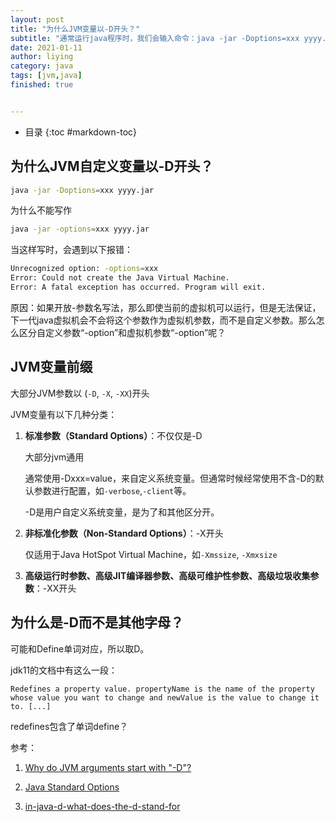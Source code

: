 ```yaml
---
layout: post
title: "为什么JVM变量以-D开头？"
subtitle: "通常运行java程序时，我们会输入命令：java -jar -Doptions=xxx yyyy.jar 。那么为什么变量需要以-D开头呢？"
date: 2021-01-11
author: liying
category: java
tags: [jvm,java]
finished: true


---
```


* 目录
{:toc #markdown-toc}


## 为什么JVM自定义变量以-D开头？

```bash
java -jar -Doptions=xxx yyyy.jar
```

为什么不能写作

```bash
java -jar -options=xxx yyyy.jar
```

当这样写时，会遇到以下报错：

```bash
Unrecognized option: -options=xxx
Error: Could not create the Java Virtual Machine.
Error: A fatal exception has occurred. Program will exit.
```

原因：如果开放-参数名写法，那么即使当前的虚拟机可以运行，但是无法保证，下一代java虚拟机会不会将这个参数作为虚拟机参数，而不是自定义参数。那么怎么区分自定义参数“-option”和虚拟机参数“-option”呢？

#### 

## JVM变量前缀

大部分JVM参数以 (`-D`, `-X`, `-XX`)开头

JVM变量有以下几种分类：

1. **标准参数（Standard Options）**：不仅仅是-D

   大部分jvm通用

   通常使用-Dxxx=value，来自定义系统变量。但通常时候经常使用不含-D的默认参数进行配置，如`-verbose`,`-client`等。

   -D是用户自定义系统变量，是为了和其他区分开。

2. **非标准化参数（Non-Standard Options）**：-X开头

   仅适用于Java HotSpot Virtual Machine，如`-Xmssize`, `-Xmxsize`

3. **高级运行时参数、高级JIT编译器参数、高级可维护性参数、高级垃圾收集参数**：-XX开头



## 为什么是-D而不是其他字母？

可能和Define单词对应，所以取D。

jdk11的文档中有这么一段：

```
Redefines a property value. propertyName is the name of the property whose value you want to change and newValue is the value to change it to. [...]
```

redefines包含了单词define？



参考：

1. [Why do JVM arguments start with "-D"?](https://stackoverflow.com/questions/44745261/why-do-jvm-arguments-start-with-d)

2. [Java Standard Options](https://docs.oracle.com/javase/8/docs/technotes/tools/windows/java.html#BABDJJFI)
3. [in-java-d-what-does-the-d-stand-for](https://stackoverflow.com/questions/12518728/in-java-d-what-does-the-d-stand-for)





